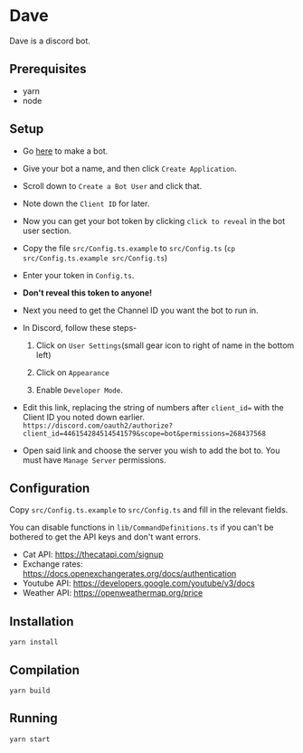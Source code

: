 # Dave

Dave is a discord bot.

## Prerequisites

* yarn
* node

## Setup

* Go [here](https://discordapp.com/developers/applications/me#top) to make a bot.
* Give your bot a name, and then click `Create Application`.
* Scroll down to `Create a Bot User` and click that.
* Note down the `Client ID` for later.
* Now you can get your bot token by clicking `click to reveal` in the bot user section.
* Copy the file `src/Config.ts.example` to `src/Config.ts` (`cp src/Config.ts.example src/Config.ts`)
* Enter your token in `Config.ts`.
* **Don't reveal this token to anyone!**
* Next you need to get the Channel ID you want the bot to run in.
* In Discord, follow these steps-

   1. Click on `User Settings`(small gear icon to right of name in the bottom left)

   2. Click on `Appearance`

   3. Enable `Developer Mode`.

* Edit this link, replacing the string of numbers after `client_id=` with the Client ID you noted down earlier.
`https://discord.com/oauth2/authorize?client_id=446154284514541579&scope=bot&permissions=268437568`
* Open said link and choose the server you wish to add the bot to. You must have `Manage Server` permissions.

## Configuration

Copy `src/Config.ts.example` to `src/Config.ts` and fill in the relevant fields.

You can disable functions in `lib/CommandDefinitions.ts` if you can't be bothered to get the API keys and don't want errors.

* Cat API: https://thecatapi.com/signup
* Exchange rates: https://docs.openexchangerates.org/docs/authentication
* Youtube API: https://developers.google.com/youtube/v3/docs
* Weather API: https://openweathermap.org/price

## Installation

`yarn install`

## Compilation

`yarn build`

## Running

`yarn start`
